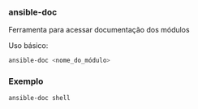 ### ansible-doc

Ferramenta para acessar documentação dos módulos

Uso básico:

```bash
ansible-doc <nome_do_módulo>
```

### Exemplo

```bash
ansible-doc shell
```